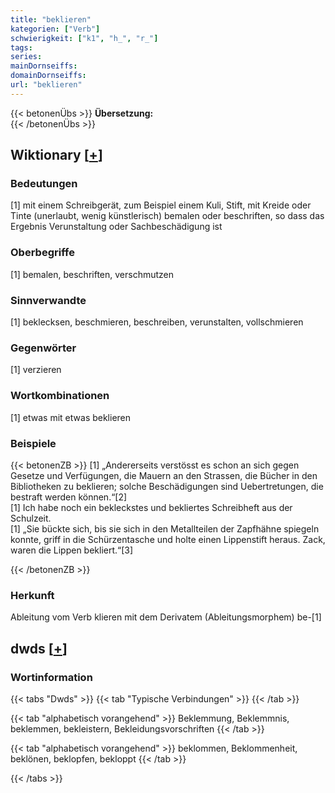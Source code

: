 ```yaml
---
title: "beklieren"
kategorien: ["Verb"]
schwierigkeit: ["k1", "h_", "r_"]
tags:
series:
mainDornseiffs:
domainDornseiffs:
url: "beklieren"
---
```


{{< betonenÜbs >}}
**Übersetzung:**  
{{< /betonenÜbs >}}

## Wiktionary [[+](https://de.wiktionary.org/wiki/beklieren)]

### Bedeutungen
[1] mit einem Schreibgerät, zum Beispiel einem Kuli, Stift, mit Kreide oder Tinte (unerlaubt, wenig künstlerisch) bemalen oder beschriften, so dass das Ergebnis Verunstaltung oder Sachbeschädigung ist  

### Oberbegriffe
[1] bemalen, beschriften, verschmutzen  

### Sinnverwandte
[1] beklecksen, beschmieren, beschreiben, verunstalten, vollschmieren  

### Gegenwörter
[1] verzieren  

### Wortkombinationen
[1] etwas mit etwas beklieren  

### Beispiele
{{< betonenZB >}}
[1] „Andererseits verstösst es schon an sich gegen Gesetze und Verfügungen, die Mauern an den Strassen, die Bücher in den Bibliotheken zu beklieren; solche Beschädigungen sind Uebertretungen, die bestraft werden können.“[2]  
[1] Ich habe noch ein bekleckstes und bekliertes Schreibheft aus der Schulzeit.  
[1] „Sie bückte sich, bis sie sich in den Metallteilen der Zapfhähne spiegeln konnte, griff in die Schürzentasche und holte einen Lippenstift heraus. Zack, waren die Lippen bekliert.“[3]  

{{< /betonenZB >}}
### Herkunft
Ableitung vom Verb klieren mit dem Derivatem (Ableitungsmorphem) be-[1]  



## dwds [[+](https://www.dwds.de/wb/beklieren)]

### Wortinformation
{{< tabs "Dwds" >}}
{{< tab "Typische Verbindungen" >}}
{{< /tab >}}

{{< tab "alphabetisch vorangehend" >}}
Beklemmung, Beklemmnis, beklemmen, bekleistern, Bekleidungsvorschriften
{{< /tab >}}

{{< tab "alphabetisch vorangehend" >}}
beklommen, Beklommenheit, beklönen, beklopfen, bekloppt
{{< /tab >}}

{{< /tabs >}}

